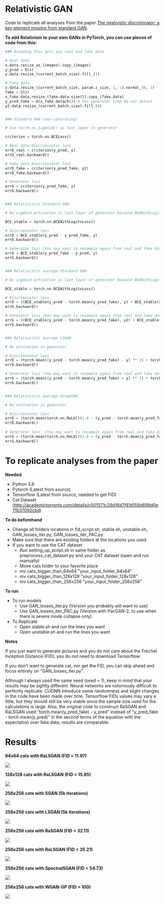 # Relativistic GAN

Code to replicate all analyses from the paper [The relativistic discriminator: a key element missing from standard GAN](https://arxiv.org/abs/1807.00734).

**To add Relativism to your own GANs in PyTorch, you can use pieces of code from this:**

```python
### Assuming this gets you real and fake data

# Real data
x.data.resize_as_(images).copy_(images)
y_pred = D(x)
y.data.resize_(current_batch_size).fill_(1)

# Fake data
z.data.resize_(current_batch_size, param.z_size, 1, 1).normal_(0, 1)
fake = G(z)
x_fake.data.resize_(fake.data.size()).copy_(fake.data)
y_pred_fake = D(x_fake.detach()) # For generator step do not detach
y2.data.resize_(current_batch_size).fill_(0)


### Standard GAN (non-saturating)

# Use torch.nn.Sigmoid() as last layer in generator

criterion = torch.nn.BCELoss()

# Real data Discriminator loss
errD_real = criterion(y_pred, y)
errD_real.backward()

# Fake data Discriminator loss
errD_fake = criterion(y_pred_fake, y2)
errD_fake.backward()

# Generator loss
errG = criterion(y_pred_fake, y)
errG.backward()


### Relativistic Standard GAN

# No sigmoid activation in last layer of generator because BCEWithLogitsLoss() already adds it

BCE_stable = torch.nn.BCEWithLogitsLoss()

# Discriminator loss
errD = BCE_stable(y_pred - y_pred_fake, y)
errD.backward()

# Generator loss (You may want to resample again from real and fake data)
errG = BCE_stable(y_pred_fake - y_pred, y)
errG.backward()


### Relativistic average Standard GAN

# No sigmoid activation in last layer of generator because BCEWithLogitsLoss() already adds it

BCE_stable = torch.nn.BCEWithLogitsLoss()

# Discriminator loss
errD = ((BCE_stable(y_pred - torch.mean(y_pred_fake), y) + BCE_stable(y_pred_fake - torch.mean(y_pred), y2))/2
errD.backward()

# Generator loss (You may want to resample again from real and fake data)
errG = ((BCE_stable(y_pred - torch.mean(y_pred_fake), y2) + BCE_stable(y_pred_fake - torch.mean(y_pred), y))/2
errG.backward()


### Relativistic average LSGAN

# No activation in generator

# Discriminator loss
errD = (torch.mean((y_pred - torch.mean(y_pred_fake) - y) ** 2) + torch.mean((y_pred_fake - torch.mean(y_pred) + y) ** 2))/2
errD.backward()

# Generator loss (You may want to resample again from real and fake data)
errG = (torch.mean((y_pred - torch.mean(y_pred_fake) + y) ** 2) + torch.mean((y_pred_fake - torch.mean(y_pred) - y) ** 2))/2
errG.backward()


### Relativistic average HingeGAN

# No activation in generator

# Discriminator loss
errD = (torch.mean(torch.nn.ReLU()(1.0 - (y_pred - torch.mean(y_pred_fake)))) + torch.mean(torch.nn.ReLU()(1.0 + (y_pred_fake - torch.mean(y_pred)))))/2
errD.backward()
 
# Generator loss  (You may want to resample again from real and fake data)
errG = (torch.mean(torch.nn.ReLU()(1.0 + (y_pred - torch.mean(y_pred_fake)))) + torch.mean(torch.nn.ReLU()(1.0 - (y_pred_fake - torch.mean(y_pred)))))/2
errG.backward()
```

# To replicate analyses from the paper

**Needed**

* Python 3.6
* Pytorch (Latest from source)
* Tensorflow (Latest from source, needed to get FID)
* Cat Dataset (http://academictorrents.com/details/c501571c29d16d7f41d159d699d0e7fb37092cbd)

**To do beforehand**

* Change all folders locations in fid_script.sh, stable.sh, unstable.sh, GAN_losses_iter.py, GAN_losses_iter_PAC.py
* Make sure that there are existing folders at the locations you used
* If you want to use the CAT dataset
  * Run setting_up_script.sh in same folder as preprocess_cat_dataset.py and your CAT dataset (open and run manually)
  * Move cats folder to your favorite place
  * mv cats_bigger_than_64x64 "your_input_folder_64x64"
  * mv cats_bigger_than_128x128 "your_input_folder_128x128"
  * mv cats_bigger_than_256x256 "your_input_folder_256x256"

**To run**
* To run models
  * Use GAN_losses_iter.py (Version you probably will want to use)
  * Use GAN_losses_iter_PAC.py (Version with PacGAN-2, to use when there is severe mode collapse only)
* To Replicate
  * Open stable.sh and run the lines you want
  * Open unstable.sh and run the lines you want

**Notes**

If you just want to generate pictures and you do not care about the Fréchet Inception Distance (FID), you do not need to download Tensorflow.

If you don't want to generate cat, nor get the FID, you can skip ahead and focus entirely on "GAN_losses_iter.py".

Although I always used the same seed (seed = 1), keep in mind that your results may be sightly different. Neural networks are notoriously difficult to perfectly replicate. CUDNN introduce some randomness and slight changes in the code have been made over time. Tensorflow FIDs values may vary a little, but they should still be very stable since the sample size used for the calculations is large. Also, the original code to construct RaSGAN and RaLSGAN used "torch.mean(y_pred_fake) - y_pred" instead of "y_pred_fake - torch.mean(y_pred)" in the second terms of the equation with the expectation over fake data; results are comparable.

# Results

**64x64 cats with RaLSGAN (FID = 11.97)**

![](/images/best_64x64_crop.png)

**128x128 cats with RaLSGAN (FID = 15.85)**

![](/images/best_128x128_crop.png)

**256x256 cats with SGAN (5k iterations)**

![](/images/GAN.jpeg)

**256x256 cats with LSGAN (5k iterations)**

![](/images/LSGAN.jpeg)

**256x256 cats with RaSGAN (FID = 32.11)**

![](/images/RaSGAN.jpeg)

**256x256 cats with RaLSGAN (FID = 35.21)**

![](/images/RaLSGAN.jpeg)

**256x256 cats with SpectralSGAN (FID = 54.73)**

![](/images/SpectralSGAN.jpeg)

**256x256 cats with WGAN-GP (FID > 100)**

![](/images/WGAN-GP.jpeg)

